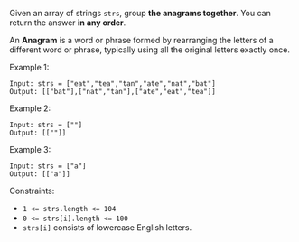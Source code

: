 Given an array of strings `strs`, group **the anagrams together**. You can return the answer **in any order**.

An **Anagram** is a word or phrase formed by rearranging the letters of a different word or phrase, typically using all the original letters exactly once.

 

Example 1:
```
Input: strs = ["eat","tea","tan","ate","nat","bat"]
Output: [["bat"],["nat","tan"],["ate","eat","tea"]]
```
Example 2:
```
Input: strs = [""]
Output: [[""]]
```
Example 3:
```
Input: strs = ["a"]
Output: [["a"]]
 ```

Constraints:

- `1 <= strs.length <= 104`
- `0 <= strs[i].length <= 100`
- `strs[i]` consists of lowercase English letters.